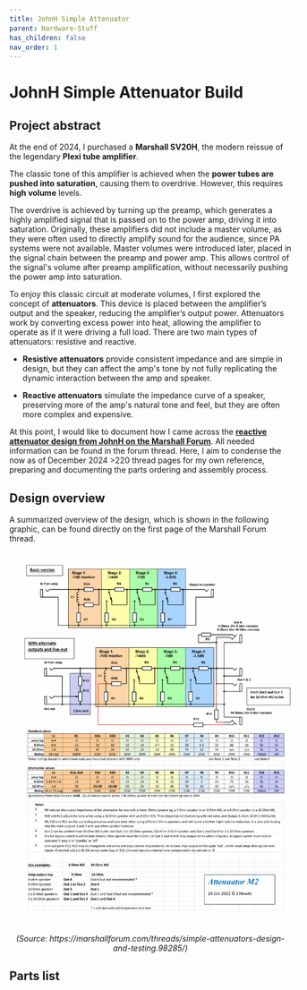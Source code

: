 ```yaml
---
title: JohnH Simple Attenuator 
parent: Hardware-Stuff
has_children: false
nav_order: 1
---
```

# JohnH Simple Attenuator Build

## Project abstract
At the end of 2024, I purchased a **Marshall SV20H**, the modern reissue of the legendary **Plexi tube amplifier**. 

The classic tone of this amplifier is achieved when the **power tubes are pushed into saturation**, causing them to overdrive. However, this requires **high volume** levels.

The overdrive is achieved by turning up the preamp, which generates a highly amplified signal that is passed on to the power amp, driving it into saturation. Originally, these amplifiers did not include a master volume, as they were often used to directly amplify sound for the audience, since PA systems were not available. Master volumes were introduced later, placed in the signal chain between the preamp and power amp. This allows control of the signal's volume after preamp amplification, without necessarily pushing the power amp into saturation.

To enjoy this classic circuit at moderate volumes, I first explored the concept of **attenuators**. This device is placed between the amplifier’s output and the speaker, reducing the amplifier’s output power. Attenuators work by converting excess power into heat, allowing the amplifier to operate as if it were driving a full load. There are two main types of attenuators: resistive and reactive.

- **Resistive attenuators** provide consistent impedance and are simple in design, but they can affect the amp's tone by not fully replicating the dynamic interaction between the amp and speaker.

- **Reactive attenuators** simulate the impedance curve of a speaker, preserving more of the amp's natural tone and feel, but they are often more complex and expensive.

At this point, I would like to document how I came across the [**reactive attenuator design from JohnH on the Marshall Forum**](https://marshallforum.com/threads/simple-attenuators-design-and-testing.98285/). All needed information can be found in the forum thread. Here, I aim to condense the now as of December 2024 >220 thread pages for my own reference, preparing and documenting the parts ordering and assembly process.

## Design overview
A summarized overview of the design, which is shown in the following graphic, can be found directly on the first page of the Marshall Forum thread.
<div style="text-align: center;">
    <img src="https://raw.githubusercontent.com/b4n4n377/docs/main/img/M2_221024.gif" alt="Beschreibung des Bildes" style="border: 2px solid white; padding: 5px;">
    <p><em>(Source: https://marshallforum.com/threads/simple-attenuators-design-and-testing.98285/)</em></p>
</div>




## Parts list


